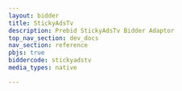 ```yaml
---
layout: bidder
title: StickyAdsTv
description: Prebid StickyAdsTv Bidder Adaptor
top_nav_section: dev_docs
nav_section: reference
pbjs: true
biddercode: stickyadstv
media_types: native

---
```

